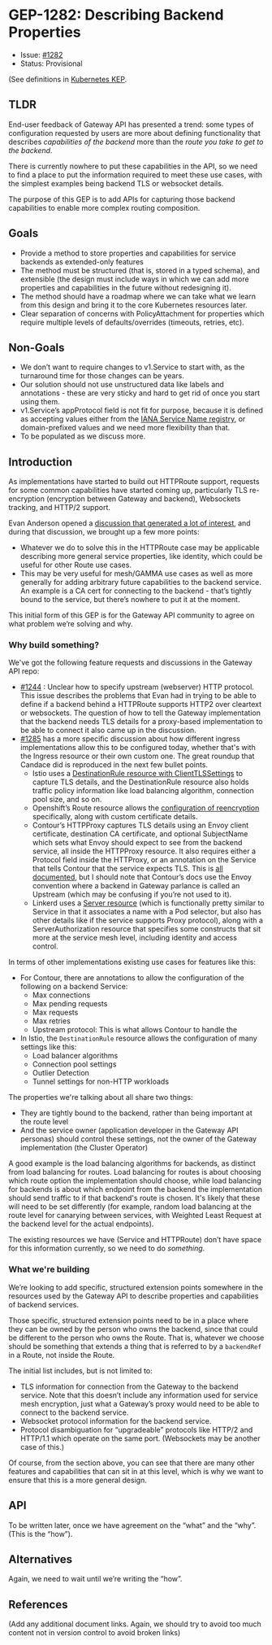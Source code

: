 # GEP-1282: Describing Backend Properties

* Issue: [#1282](https://github.com/kubernetes-sigs/gateway-api/issues/1282)
* Status: Provisional

(See definitions in [Kubernetes KEP][kep-status].

[kep-status]: https://github.com/kubernetes/enhancements/blob/master/keps/NNNN-kep-template/kep.yaml#L9

## TLDR

End-user feedback of Gateway API has presented a trend: some types of configuration requested by users are more about defining functionality that describes _capabilities of the backend_ more than the _route you take to get to the backend_.

There is currently nowhere to put these capabilities in the API, so we need to find a place to put the information required to meet these use cases, with the simplest examples being backend TLS or websocket details.

The purpose of this GEP is to add APIs for capturing those backend capabilities to enable more complex routing composition.

## Goals

* Provide a method to store properties and capabilities for service backends as extended-only features
* The method must be structured (that is, stored in a typed schema), and extensible (the design must include ways in which we can add more properties and capabilities in the future without redesigning it).
* The method should have a roadmap where we can take what we learn from this design and bring it to the core Kubernetes resources later.
* Clear separation of concerns with PolicyAttachment for properties which require multiple levels of defaults/overrides (timeouts, retries, etc).


## Non-Goals

* We don’t want to require changes to v1.Service to start with, as the turnaround time for those changes can be years.
* Our solution should not use unstructured data like labels and annotations - these are very sticky and hard to get rid of once you start using them.
* v1.Service’s appProtocol field is not fit for purpose, because it is defined as accepting values either from the [IANA Service Name registry](https://www.iana.org/assignments/service-names-port-numbers/service-names-port-numbers.xhtmly), or domain-prefixed values and we need more flexibility than that.
* To be populated as we discuss more.


## Introduction

As implementations have started to build out HTTPRoute support, requests for some common capabilities have started coming up, particularly TLS re-encryption (encryption between Gateway and backend), Websockets tracking, and HTTP/2 support.

Evan Anderson opened a [discussion that generated a lot of interest](https://github.com/kubernetes-sigs/gateway-api/discussions/1244), and during that discussion, we brought up a few more points:
* Whatever we do to solve this in the HTTPRoute case may be applicable describing more general service properties, like identity, which could be useful for other Route use cases.
* This may be very useful for mesh/GAMMA use cases as well as more generally for adding arbitrary future capabilities to the backend service. An example is a CA cert for connecting to the backend - that’s tightly bound to the service, but there’s nowhere to put it at the moment.

This initial form of this GEP is for the Gateway API community to agree on what problem we’re solving and why.

### Why build something?

We've got the following feature requests and discussions in the Gateway API repo:
- [#1244](https://github.com/kubernetes-sigs/gateway-api/discussions/1244) : Unclear how to specify upstream (webserver) HTTP protocol. This issue describes the problems that Evan had in trying to be able to define if a backend behind a HTTPRoute supports HTTP2 over cleartext or websockets. The question of how to tell the Gateway implementation that the backend needs TLS details for a proxy-based implementation to be able to connect it also came up in the discussion.
- [#1285](https://github.com/kubernetes-sigs/gateway-api/discussions/1285) has a more specific discussion about how different ingress implementations allow this to be configured today, whether that's with the Ingress resource or their own custom one. The great roundup that Candace did is reproduced in the next few bullet points.
  * Istio uses a [DestinationRule resource with ClientTLSSettings](https://istio.io/latest/docs/reference/config/networking/destination-rule/#ClientTLSSettings) to capture TLS details, and the DestinationRule resource also holds traffic policy information like load balancing algorithm, connection pool size, and so on.
  * Openshift’s Route resource allows the [configuration of reencryption](https://docs.openshift.com/container-platform/4.10/networking/routes/secured-routes.html#nw-ingress-creating-a-reencrypt-route-with-a-custom-certificate_secured-routes) specifically, along with custom certificate details.
  * Contour’s HTTPProxy captures TLS details using an Envoy client certificate, destination CA certificate, and optional SubjectName which sets what Envoy should expect to see from the backend service, all inside the HTTPProxy resource. It also requires either a Protocol field inside the HTTProxy, or an annotation on the Service that tells Contour that the service expects TLS. This is [all documented](https://projectcontour.io/docs/v1.21.1/config/upstream-tls/), but I should note that Contour’s docs use the Envoy convention where a backend in Gateway parlance is called an Upstream (which may be confusing if you’re not used to it).
  * Linkerd uses a [Server resource](https://linkerd.io/2.11/reference/authorization-policy/#server) (which is functionally pretty similar to Service in that it associates a name with a Pod selector, but also has other details like if the service supports Proxy protocol), along with a ServerAuthorization resource that specifies some constructs that sit more at the service mesh level, including identity and access control.

In terms of other implementations existing use cases for features like this:
- For Contour, there are annotations to allow the configuration of the following on a backend Service:
  - Max connections
  - Max pending requests
  - Max requests
  - Max retries
  - Upstream protocol: This is what allows Contour to handle the 
- In Istio, the `DestinationRule` resource allows the configuration of many settings like this:
  - Load balancer algorithms
  - Connection pool settings
  - Outlier Detection
  - Tunnel settings for non-HTTP workloads

The properties we're talking about all share two things:
- They are tightly bound to the backend, rather than being important at the route level
- And the service owner (application developer in the Gateway API personas) should control these settings, not the owner of the Gateway implementation (the Cluster Operator)

A good example is the load balancing algorithms for backends, as distinct from load balancing for routes. Load balancing for routes is about choosing which route option the implementation should choose, while load balancing for backends is about which endpoint from the backend the implementation should send traffic to if that backend's route is chosen. It's likely that these will need to be set differently (for example, random load balancing at the route level for canarying between services, with Weighted Least Request at the backend level for the actual endpoints).

The existing resources we have (Service and HTTPRoute) don’t have space for this information currently, so we need to do *something*.

### What we're building

We’re looking to add specific, structured extension points somewhere in the resources used by the Gateway API to describe properties and capabilities of backend services.

Those specific, structured extension points need to be in a place where they can be owned by the person who owns the backend, since that could be different to the person who owns the Route. That is, whatever we choose should be something that extends a thing that is referred to by a `backendRef` in a Route, not inside the Route.

The initial list includes, but is not limited to:
* TLS information for connection from the Gateway to the backend service. Note that this doesn’t include any information used for service mesh encryption, just what a Gateway’s proxy would need to be able to connect to the backend service.
* Websocket protocol information for the backend service.
* Protocol disambiguation for “upgradeable” protocols like HTTP/2 and HTTP/1.1 which operate on the same port. (Websockets may be another case of this.)

Of course, from the section above, you can see that there are many other features and capabilities that can sit in at this level, which is why we want to ensure that this is a more general design.

## API

To be written later, once we have agreement on the “what” and the “why”. (This is the “how”).


## Alternatives

Again, we need to wait until we’re writing the “how”.

## References

(Add any additional document links. Again, we should try to avoid
too much content not in version control to avoid broken links)
